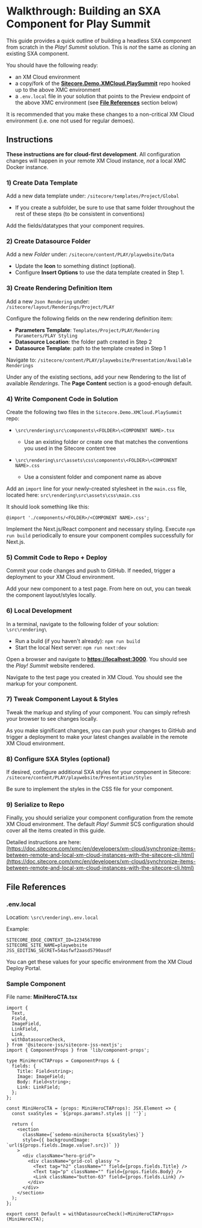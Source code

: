 # Walkthrough: Building an SXA Component for Play Summit

This guide provides a quick outline of building a headless SXA component from scratch in the _Play! Summit_ solution. This is _not_ the same as cloning an existing SXA component.

You should have the following ready:

* an XM Cloud environment
* a copy/fork of the [**Sitecore.Demo.XMCloud.PlaySummit**](https://github.com/Sitecore/Sitecore.Demo.XmCloud.PlaySummit) repo hooked up to the above XMC environment
* a `.env.local` file in your solution that points to the Preview endpoint of the above XMC environment (see [**File References**](#file-references) section below)

It is recommended that you make these changes to a non-critical XM Cloud environment (i.e. one not used for regular demoes).

## Instructions

**These instructions are for cloud-first development**. All configuration changes will happen in your remote XM Cloud instance, _not_ a local XMC Docker instance.

### 1) Create Data Template

Add a new data template under: `/sitecore/templates/Project/Global`

* If you create a subfolder, be sure to use that same folder throughout the rest of these steps (to be consistent in conventions)

Add the fields/datatypes that your component requires.

### 2) Create Datasource Folder

Add a new _Folder_ under: `/sitecore/content/PLAY/playwebsite/Data`

* Update the **Icon** to something distinct (optional).
* Configure **Insert Options** to use the data template created in Step 1.

### 3) Create Rendering Definition Item

Add a new `Json Rendering` under: `/sitecore/layout/Renderings/Project/PLAY`

Configure the following fields on the new rendering definition item:

* **Parameters Template**: `Templates/Project/PLAY/Rendering Parameters/PLAY Styling`
* **Datasource Location**: the folder path created in Step 2
* **Datasource Template**: path to the template created in Step 1

Navigate to: `/sitecore/content/PLAY/playwebsite/Presentation/Available Renderings`

Under any of the existing sections, add your new Rendering to the list of available  _Renderings_. The **Page Content** section is a good-enough default.

### 4) Write Component Code in Solution

Create the following two files in the `Sitecore.Demo.XMCloud.PlaySummit` repo:

* `\src\rendering\src\components\<FOLDER>\<COMPONENT NAME>.tsx`

  * Use an existing folder or create one that matches the conventions you used in the Sitecore content tree

* `\src\rendering\src\assets\css\components\<FOLDER>\<COMPONENT NAME>.css`

  * Use a consistent folder and component name as above

Add an `import` line for your newly-created stylesheet in the `main.css` file, located here: `src\rendering\src\assets\css\main.css`

It should look something like this:

``` text
@import './components/<FOLDER>/<COMPONENT NAME>.css';
```

Implement the Next.js/React component and necessary styling. Execute `npm run build` periodically to ensure your component compiles successfully for Next.js.

### 5) Commit Code to Repo + Deploy

Commit your code changes and push to GitHub. If needed, trigger a deployment to your XM Cloud environment.

Add your new component to a test page. From here on out, you can tweak the component layout/styles locally.

### 6) Local Development

In a terminal, navigate to the following folder of your solution: `\src\rendering\`

* Run a build (if you haven't already): `npm run build`
* Start the local Next server: `npm run next:dev`

Open a browser and navigate to **[https://localhost:3000](https://localhost:3000)**. You should see the _Play! Summit_ website rendered.

Navigate to the test page you created in XM Cloud. You should see the markup for your component.

### 7) Tweak Component Layout &amp; Styles

Tweak the markup and styling of your component. You can simply refresh your browser to see changes locally.

As you make significant changes, you can push your changes to GitHub and trigger a deployment to make your latest changes available in the remote XM Cloud environment.

### 8) Configure SXA Styles (optional)

If desired, configure additional SXA styles for your component in Sitecore: `/sitecore/content/PLAY/playwebsite/Presentation/Styles`

Be sure to implement the styles in the CSS file for your component.

### 9) Serialize to Repo

Finally, you should serialize your component configuration from the remote XM Cloud environment. The default _Play! Summit_ SCS configuration should cover all the items created in this guide.

Detailed instructions are here:
[https://doc.sitecore.com/xmc/en/developers/xm-cloud/synchronize-items-between-remote-and-local-xm-cloud-instances-with-the-sitecore-cli.html](https://doc.sitecore.com/xmc/en/developers/xm-cloud/synchronize-items-between-remote-and-local-xm-cloud-instances-with-the-sitecore-cli.html)

## File References

### .env.local

Location: `\src\rendering\.env.local`

Example:

``` text
SITECORE_EDGE_CONTEXT_ID=1234567890
SITECORE_SITE_NAME=playwebsite
JSS_EDITING_SECRET=54asfwf2aasd5790asdf
```

You can get these values for your specific environment from the XM Cloud Deploy Portal.

### Sample Component

File name: **MiniHeroCTA.tsx**

``` react
import {
  Text,
  Field,
  ImageField,
  LinkField,
  Link,
  withDatasourceCheck,
} from '@sitecore-jss/sitecore-jss-nextjs';
import { ComponentProps } from 'lib/component-props';

type MiniHeroCTAProps = ComponentProps & {
  fields: {
    Title: Field<string>;
    Image: ImageField;
    Body: Field<string>;
    Link: LinkField;
  };
};

const MiniHeroCTA = (props: MiniHeroCTAProps): JSX.Element => {
  const sxaStyles = `${props.params?.styles || ''}`;

  return (
    <section
      className={`sedemo-miniherocta ${sxaStyles}`}
      style={{ backgroundImage: `url(${props.fields.Image.value?.src})` }}
    >
      <div className="hero-grid">
        <div className="grid-col glassy ">
          <Text tag="h2" className="" field={props.fields.Title} />
          <Text tag="p" className="" field={props.fields.Body} />
          <Link className="button-63" field={props.fields.Link} />
        </div>
      </div>
    </section>
  );
};

export const Default = withDatasourceCheck()<MiniHeroCTAProps>(MiniHeroCTA);

```
